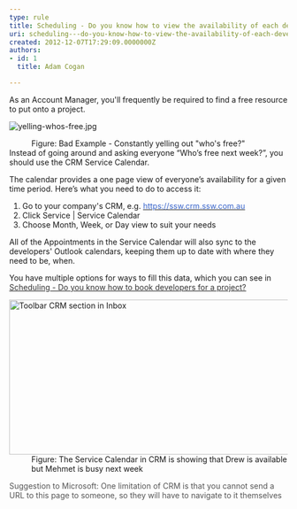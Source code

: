 ```yaml
---
type: rule
title: Scheduling - Do you know how to view the availability of each developer? (Resource Scheduling)
uri: scheduling---do-you-know-how-to-view-the-availability-of-each-developer-resource-scheduling
created: 2012-12-07T17:29:09.0000000Z
authors:
- id: 1
  title: Adam Cogan

---
```


 
​​​As an Account Manager, you'll frequently be required to find a free resource to put          onto a project.

![yelling-whos-free.jpg](/Communication/RulesToBetterCRMForUsers/SiteAssets/Pages/Use-CRM-resource-scheduler/yelling-whos-free.jpg)​
<dd class="ssw15-rteElement-FigureBad">​​Figure&#58; Bad Example - Constantly yelling out &quot;who's free?&quot;&#160;<br></dd>
Instead of going around and asking everyone “Who’s free          next week?”, you should use the CRM Service Calendar.

The calendar provides          a one page view of everyone’s availability for a given time period. Here’s          what you need to do to access it:
 


1. Go to your company's CRM, e.g. [<font color="#3a66cc">https&#58;//ssw.crm.ssw.com.au</font>](https&#58;//ssw.crm.ssw.com.au/)
2. Click Service | Service Calendar
3. Choose Month, Week, or Day view to suit your needs


All of the Appointments in the Service Calendar will also sync to the developers' Outlook calendars, keeping them up to date with where they need to be, when.

You have multiple options for ways to fill this data, which you can see in [<font color="#333333">Scheduling - Do you know how to book developers for a project?​</font>](/Communication/RulesToBetterCRMForUsers/Pages/How-to-book-developers-for-a-project.aspx)
<dl class="image"><dt><img alt="Toolbar CRM section in Inbox" src="/Communication/RulesToBetterCRMForUsers/PublishingImages/CRMServiceCalendar.jpg" style="width&#58;600px;height&#58;280px;"></dt>
            <dd>
              Figure&#58; The&#160;Service Calendar in CRM is showing that Drew is available but Mehmet is busy next week​</dd></dl>
<font color="#555555">Suggestion to Microsoft&#58;&#160;One limitation of CRM is that you cannot send a URL to this page to someone, so they will have to navigate to it themselves</font>
<dl class="image">          </dl>
